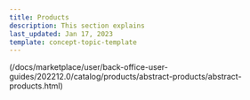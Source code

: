 ```yaml
---
title: Products
description: This section explains 
last_updated: Jan 17, 2023
template: concept-topic-template
---
```

(/docs/marketplace/user/back-office-user-guides/202212.0/catalog/products/abstract-products/abstract-products.html)

